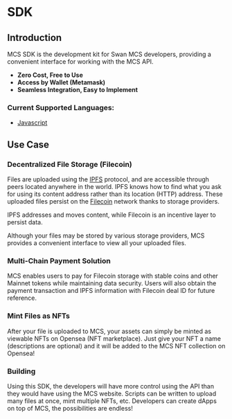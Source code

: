 # SDK

## Introduction

MCS SDK is the development kit for Swan MCS developers, providing a convenient interface for working with the MCS API.

* **Zero Cost, Free to Use**
* **Access by Wallet (Metamask)**
* **Seamless Integration, Easy to Implement**

### Current Supported Languages:

* [Javascript](js-mcs-sdk-for-staging/)

## Use Case

### Decentralized File Storage (Filecoin)

Files are uploaded using the [IPFS](https://docs.ipfs.io/concepts/what-is-ipfs/) protocol, and are accessible through peers located anywhere in the world. IPFS knows how to find what you ask for using its content address rather than its location (HTTP) address. These uploaded files persist on the [Filecoin](https://filecoin.io/) network thanks to storage providers.

IPFS addresses and moves content, while Filecoin is an incentive layer to persist data.

Although your files may be stored by various storage providers, MCS provides a convenient interface to view all your uploaded files.&#x20;

### Multi-Chain Payment Solution

MCS enables users to pay for Filecoin storage with stable coins and other Mainnet tokens while maintaining data security. Users will also obtain the payment transaction and IPFS information with Filecoin deal ID for future reference.

### Mint Files as NFTs

After your file is uploaded to MCS, your assets can simply be minted as viewable NFTs on Opensea (NFT marketplace). Just give your NFT a name (descriptions are optional) and it will be added to the MCS NFT collection on Opensea!

### Building

Using this SDK, the developers will have more control using the API than they would have using the MCS website. Scripts can be written to upload many files at once, mint multiple NFTs, etc. Developers can create dApps on top of MCS, the possibilities are endless!&#x20;
